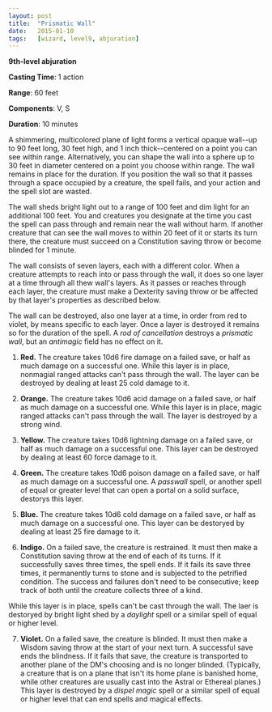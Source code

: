 ```yaml
---
layout: post
title:  "Prismatic Wall"
date:   2015-01-10
tags:   [wizard, level9, abjuration]
---
```


**9th-level abjuration**

**Casting Time**: 1 action

**Range**: 60 feet

**Components**: V, S

**Duration**: 10 minutes

A shimmering, multicolored plane of light forms a vertical opaque wall--up to 90 feet long, 30 feet high, and 1 inch thick--centered on a point you can see within range. Alternatively, you can shape the wall into a sphere up to 30 feet in diameter centered on a point you choose within range. The wall remains in place for the duration. If you position the wall so that it passes through a space occupied by a creature, the spell fails, and your action and the spell slot are wasted.

The wall sheds bright light out to a range of 100 feet and dim light for an additional 100 feet. You and creatures you designate at the time you cast the spell can pass through and remain near the wall without harm. If another creature that can see the wall moves to within 20 feet of it or starts its turn there, the creature must succeed on a Constitution saving throw or become blinded for 1 minute.

The wall consists of seven layers, each with a different color. When a creature attempts to reach into or pass through the wall, it does so one layer at a time through all thew wall's layers. As it passes or reaches through each layer, the creature must make a Dexterity saving throw or be affected by that layer's properties as described below.

The wall can be destroyed, also one layer at a time, in order from red to violet, by means specific to each layer. Once a layer is destroyed it remains so for the duration of the spell. A _rod of cancellation_ destroys a _prismatic wall_, but an _antimagic_ field has no effect on it.

1. **Red.** The creature takes 10d6 fire damage on a failed save, or half as much damage on a successful one. While this layer is in place, nonmagial ranged attacks can't pass through the wall. The layer can be destroyed by dealing at least 25 cold damage to it.

2. **Orange.** The creature takes 10d6 acid damage on a failed save, or half as much damage on a successful one. While this layer is in place, magic ranged attacks can't pass through the wall. The layer is destroyed by a strong wind.

3. **Yellow.** The creature takes 10d6 lightning damage on a failed save, or half as much damage on a successful one. This layer can be destroyed by dealing at least 60 force damage to it.

4. **Green.** The creature takes 10d6 poison damage on a failed save, or half as much damage on a successful one. A _passwall_ spell, or another spell of equal or greater level that can open a portal on a solid surface, destorys this layer.

5. **Blue.** The creature takes 10d6 cold damage on a failed save, or half as much damage on a successful one. This layer can be destoryed by dealing at least 25 fire damage to it.

6. **Indigo.** On a failed save, the creature is restrained. It must then make a Constitution saving throw at the end of each of its turns. If it successfully saves three times, the spell ends. If it fails its save three times, it permanently turns to stone and is subjected to the petrified condition. The success and failures don't need to be consecutive; keep track of both until the creature collects three of a kind.

  While this layer is in place, spells can't be cast through the wall. The laer is destoryed by bright light shed by a _daylight_ spell or a similar spell of equal or higher level.

7. **Violet.** On a failed save, the creature is blinded. It must then make a Wisdom saving throw at the start of your next turn. A successful save ends the blindness. If it fails that save, the creature is transported to another plane of the DM's choosing and is no longer blinded. (Typically, a creature that is on a plane that isn't its home plane is banished home, while other creatures are usually cast into the Astral or Ethereal planes.) This layer is destroyed by a _dispel magic_ spell or a similar spell of equal or higher level that can end spells and magical effects.
